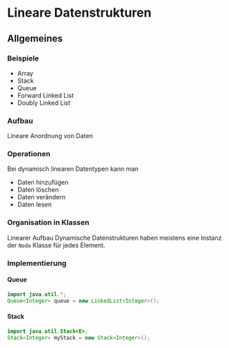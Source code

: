 # Lineare Datenstrukturen

## Allgemeines

### Beispiele
- Array
- Stack
- Queue
- Forward Linked List
- Doubly Linked List

### Aufbau
Lineare Anordnung von Daten

### Operationen
Bei dynamisch linearen Datentypen kann man
- Daten hinzufügen
- Daten löschen
- Daten verändern
- Daten lesen

### Organisation in Klassen
Linearer Aufbau
Dynamische Datenstrukturen haben meistens eine Instanz der `Node` Klasse für jedes Element.

### Implementierung

#### Queue
```java
import java.util.*;
Queue<Integer> queue = new LinkedList<Integer>();
```

#### Stack
```java
import java.util.Stack<E>;
Stack<Integer> myStack = new Stack<Integer>();
```